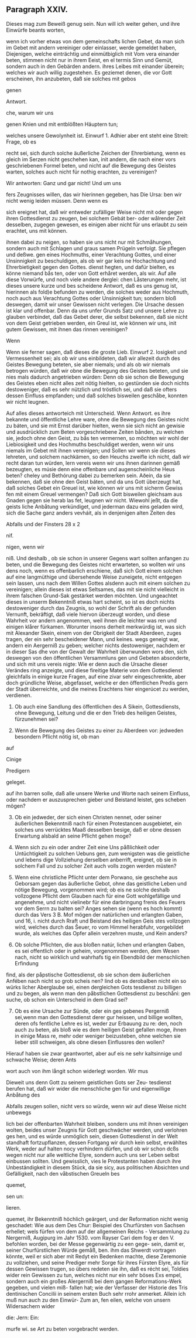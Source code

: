 
<!-- Seite 553 -->
Paragraph  XXIV.
----------------

Dieses mag zum Beweiß genug sein.
Nun will ich weiter gehen, und ihre Einwürfe beants
worten,

wenn ich vorher etwas von dem gemeinschafts lichen Gebet, da man sich im Gebet mit andern vereiniger oder einlasser, werde gemeldet haben, Diejenigen, welche einträchtig und einmütbiglich mit Vom vera einander beten, stimmen nicht nur in ihrem Eeist, en el termis Sinn und Gemüt, sondern auch in den Gebärden andern. ihres Leibes mit einander überein; welches wir auch willig zugestehen. Es geziemet denen, die vor Gott erscheinen, ihn anzubeten, daß sie solches mit gebos

genen


Antwort.

che, warum wir uns
<!-- Seite 554 -->
genen Knien und mit entblößten Häuptern tun;

welches unsere Gewolynheit ist. Einwurf 1. Adhier aber ent steht eine Streit: Frage, ob es

recht sei, sich durch solche äußerliche Zeichen der Ehrerbietung, wenn es gleich im Serzen nicht geschehen kan, init andern, die nach einer vors geschriebenen Formel beten, und nicht auf die Bewegung des Geistes warten, solches auch nicht für nothig erachten, zu vereinigen?

Wir antworten: Ganz und gar nicht! Und um uns

fers Zeugnisses willen, das wir hierinnen gegeben, has Die Ursa: ben wir nicht wenig leiden müssen. Denn wenn es

sich ereignet hat, daß wir entweder zufälliger Weise nicht mit oder gegen ihren Gottesdienst zu zeugen, bei solchem Gebát ber- oder wålrender Zeit desselben, zugegen gewesen, es einigen aber nicht für uns erlaubt zu sein erachtet, uns mit können.

ihnen dabei zu neigen, so haben sie uns nicht nur mit Schmåhungen, sondern auch mit Schlagen und graus samen Prügeln verfolgt. Sie pflegen und deßwe. gen eines Hochmuths, einer Verachtung Gottes, und einer Unsinnigkeit zu beschuldigen, als ob wir gar keis ne Hochachtung und Ehrerbietigkeit gegen den Gottes. dienst hegten, und dafür bielten, es könne niemand bås ten, oder von Gott erhåret werden, als wir. Auf alle diese Vorwürfe, und noch viele andere derglei: chen Låsterungen mehr, ist dieses unsere kurze und bes scheidene Antwort, daß es uns genug ist, hierinnen als fold)e befunden zu werden, die solches weder aus Hochmuth, noch auch aus Verachtung Gottes oder Unsinnigkeit tun; sondern bloß deswegen, damit wir unser Gewissen nicht verlegen. Die Ursache dessen ist klar und offenbar. Denn da uns unfer Grunds Satz und unsere Lehre zu glauben verbindet, daß das Gebet derer, die selbst bekennen, daß sie nicht von dem Geist getrieben werden, ein Greul ist, wie können wir uns, init gutem Gewissen, mit ihnen das rinnen vereinigen?

Wenn
<!-- Seite 555 -->
Wenn sie ferner sagen, daß dieses die groste Lieb. Einwurf 2. losigkeit und Vermessenheit sei; als ob wir uns einbildeten, daß wir allezeit durch des Geistes Bewegung beteten, sie aber niemals; und als ob wir niemals betrogen würden, daß wir obne die Bewegung des Geistes beteten, und sie nies mals dadurch angetrieben würden: Denn ob sie schon die Bewegung des Geistes eben nicht alles zeit nötig hielten, so gestünden sie doch nichts destoweniger, daß es sehr nützlich und tröstlich sei, und daß sie ofters dessen Einfluss empfanden; und daß solches bisweilen geschåbe, konnten wir nicht leugnen.

Auf alles dieses antworteich mit Unterscheid. Wenn Antwort. es ihre bekannte und öffentliche Lehre ware, ohne die Bewegung des Geistes nicht zu báten, und sie mit Ernst darüber hielten, wenn sie sich nicht an gewisie und ausdrücklich zum Beten vorgeschriebene Zeiten bånden, zu welchen sie, jedoch ohne den Geist, zu bås ten vermernen, so möchten wir wohl der Liebiosigkeit und des Hochmuths beschuldiget werden, wenn wir uns niemals im Gebet mit ihnen vereinigen; und Sollen wir wenn sie dieses lehreten, und solchem nachkämen, so den Heuchs zweifle ich nicht, daß wir recht daran tun würden, lern vereis wenn wir uns ihnen darinnen gemäß bezeugten, es músie denn eine offenbare und augenscheinliche Heus beten? cheley und Bethórung dabei zu bemerken sein. Aðein, da sie bekennen, daß sie ohne den Geist báten, und da uns Gott überzeugt hat, daß solches Gebet ein Greuel ist, wie können wir uns mit sicherm Gewiss fen mit einem Greuel vermengen? Daß sich Gott bisweilen gleichsam aus Gnaden gegen sie herab las fet, leugnen wir nicht. Wiewohl jeßt, da die geists liche Anbåtung verkündiget, und jederman dazu eins geladen wird, sich die Sache ganz anders vevháit, als in denjenigen alten Zeiten des

Abfalls und der Finsters 28 x 2

nif.

nigen, wenn wir
<!-- Seite 556 -->
niß. Und deshalb
, ob sie schon in unserer Gegens wart sollten anfangen zu beten, und die Bewegung des Geistes nicht erwarteten, so wollten wir uns dens noch, wenn es offenbarlich erschiene, daß sich Gott einem solchen auf eine langmüthige und übersehende Weise zuneigete, nicht entgegen sein lassen, uns nach dem Willen Gottes alsdenn auch mit einem solchen zu vereinigen; allein dieses ist etwas Seltsames, das mit sie nicht vielleicht in ihrem falschen Grund-Sak gestärket werden möchten. Und ungeachtet dieses in unserm Bekenntniß etwas hart scheint, so ist es doch nichts destoweniger durch das Zeugnis, so wohl der Schrift als der gefunden Vernunft, bekräftigt, daß viele hiervon überzeugt worden, und diese Wahrheit vor andern angenommen, weil ihnen die leichter was ren und einigen klårer fürkamen. Worunter insons derheit merkwürdig ist, was sich mit Alexander Skein, einem von der Obrigkeit der Stadt Aberdeen, zuges tragen, der ein sehr bescheidener Mann, und keines. wegs geneigt war, andern ein Aergerniß zu geben; welcher nichts destoweniger, nachdem er in dieser Sas dhe von der Gewalt der Wahrheit überwunden wors den, sich deswegen von den öffentlichen Versammluns gen und Gebeten absonderte, und sich mit uns vereis nigte: Wie er denn auch die Ursache dieser Verändes ring anzeigte, und diese fireitige Materie von dem Gottesdienst gleichfalls in einige kurze Fragen, auf eine zivar sehr eingeschrenkte, aber doch gründliche Weise, abgefasset, welche er den öffentlichen Predis gern der Stadt überreichte, und die meines Erachtens hier eingerúcet zu werden, verdienen.

1. Ob auch eine Sandlung des öffentlichen des A Sikein, Gottesdiensts, ohne Bewegung, Leitung und die er den Trieb des heiligen Geistes, fürzunehmen sei?

2. Wenn die Bewegung des Geistes zu einer zu Aberdeen vor: jedweden besondern Pflicht nötig ist, ob man

auf

Cinige

Predigern

geleget.

<!-- Seite 557 -->


auf ihn barren solle, daß alle unsere Werke und
Worte nach seinem Einfluss, oder nachdem er
auszusprechen gieber und Beistand leistet, ges
scheben mögen?

  3. Ob ein jedweder, der sich einen Christen
nennet, oder seiner äußerlichen Bekenntniß nach
für einen Protestancen ausgebietet, ein solches uns
verrücktes Maaß desselben besige, daß er obne
dessen Erwartung alsbald an seine Pflicht gehen
moge?

4. Wenn sich zu ein oder andrer Zeit eine Uns påßlichkeit oder Untüchtigkeit zu solchen Uebuns gen, zum wenigsten was die geistliche und lebens dige Vollziehung derselben anberrift, ereignet, ob sie in solchem Fall und zu solcher Zeit auch volls zogen werden müsten?

5. Wenn eine christliche Pflicht unter dem Porwano, sie geschehe aus Geborsam gegen das äußerliche Gebot, ohne das geistliche Leben und nötige Bewegung, vorgenommen wird; ob eis ne solche deshalb vollzogene Pflicht dem Glauben nach für eine Gott wohlgefällige und angenehme, und nicht vielinebr für eine darbringung frenis des Feuers vor dem Serrn zu balten sei? Anges sehen sie (wenn es hoch kommt) durch das Vers 3 B. Mof mögen der natürlichen und erlangten Gaben, und 16, i. nicht durch Rraft und Beistand des heiligen Geis stes vollzogen wird, welches durch das Šeuer, ro vom Himmel herabfuhr, vorgebildet wurde, als welches das Opfer allein verzehren muste, und Kein anders?

6. Ob solche Pflichten, die aus bloßen natúr, lichen und erlangten Gaben, es sei offentlich oder in geheim, vorgenommen werden, dem Wesen nach, nicht so wirklich und wahrhafs tig ein Ebendbild der menschlichen Erfindung
<!-- Seite 558 -->
find, als der påpstische Gottesdienst, ob sie schon dem äußerlichen Anfében nach nicht so grob scheis nen? lind ob es derobalben nicht ein so würks licher Aberglaube sei, einen dergleichen Gots tesdienst zu billigen und zu begen, als wenn man den påbstlichen Gottesdienst zu beschåni: gen suche, ob schon ein Unterscheid in dem Grad sei?

7. Ob es eine Ursache zur Sünde, oder ein ges gebenes Pergerniß sei,wenn man den Gottesdienst derer gur heissen, und billige wollten, deren ofs fentliche Lehre es ist, weder zur Erbauung zu re: den, noch auch zu beten, als bloß wie es dem heiligen Geist gefallen moge, ihnen in einige Mass re, mehr oder weniger beizusteben, ohne welchen sie lieber still schweigen, als obne diesen Einflussres den wollen?

Hierauf haben sie zwar geantwortet, aber auf eis ne sehr kaltsinnige und schwache Weise; deren Ants

wort auch von ihm långit schon widerlegt worden. Wir mus

Dieweit uns denn Gott zu seinem geistlichen Gots ser Zeu- tesdienst berufen hat, daß wir wider die menschliche gen für und eigenwillige Anbåtung des

Abfalls zeugen sollen, nicht vers so würde, wenn wir auf diese Weise nicht unbewegs

lich bei der offenbarten Wahrheit bleiben, sondern uns mit ihnen vereinigen wolten, beides unser Zeugnis für Gott geschwächer werden, und verlohren ges hen, und es würde unmöglich sein, diesen Gottesdienst in der Welt standhaft fortzupflanzen, dessen Fortgang wir durch kein selbst, erwähltes Werk, weder auf halten nocy verhindern dürfen, und ob wir schon dcßs wegen nicht nur alle weltliche Elyre, sondern auch uns ser Leben selbst einbussen sollten. Und gewisslich, vies le Protestanten haben durch ihre Unbeständigkeit in diesem Stück, da sie sicy, aus politischen Absichten und Gefälligkeit, nach den våbstischen Greueln bes

quemet,

sen un:

lieren.
<!-- Seite 559 -->
 quemet, ihr Bekenntniß höchlich geärgert, und der
Reformation nicht wenig geschadet: Wie aus dem Des Chur:
Beispiel des Churfürsten von Sachsen erhellet; wels fürfen von
dem auf der allgemeinen Reichs - Versammlung zu Nergerniß,
Augipurg im Jahr 1530. vom Rayser Cari dem fog er den
V. befohlen worden, bei der Messe gegenwärtig zu een gege-
sein, damit er, seiner Churfürstlichen Würde gemåß, ben.
ihm das Shwerdt vortragen könnte, weil er sich aber
mit Redyt ein Bedenken machte, diese Zeremonie zu
vollziehen, und seine Prediger mehr Sorge für ihres
Fürsten Elyre, als für dessen Gewissen trugen, so übers
redeten sie ihn, daß es récht sei, Toldies wider rein
Gewissen zu tun, welches nicht nur ein sehr böses Exs
empel, sondern auch ein großes Alergerniß bei dem
gangen Reformations-Werk gegeben, und vielen miß-
fallen hat; wie der Verfasser der Historie des Tris
dentinischen Concilii in seinem ersten Buch sehr rrohr
anmerket. Allein ich muß nun auch zu den Einwür- Zum an,
 fen eilen, welche von unsern Widersachern wider

die: Jern: Ein:

murfe wi. se Art zu beten vorgebracht werden.
